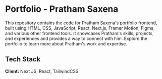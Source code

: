
# Portfolio - Pratham Saxena

This repository contains the code for Pratham Saxena's portfolio frontend, built using HTML, CSS, JavaScript, React, Next.js, Framer Motion, Figma, and various other frontend tools. It showcases Pratham's skills, projects, and experiences and provides a way to connect with him. Explore the portfolio to learn more about Pratham's work and expertise.



## Tech Stack

**Client:** Next JS, React, TailwindCSS
